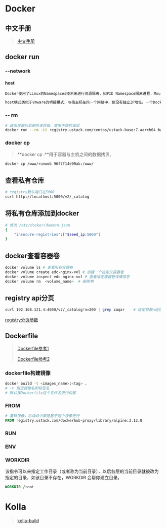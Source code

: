 # Docker

## 中文手册

> [中文手册](https://www.docker.org.cn/docker/docker-206.html)

## docker run

### --network

#### host

```markdown
Docker使用了Linux的Namespaces技术来进行资源隔离，如PID Namespace隔离进程，Mount Namespace隔离文件系统，Network Namespace隔离网络等。一个Network Namespace提供了一份独立的网络环境，包括网卡、路由、Iptable规则等都与其他的Network Namespace隔离。

host模式类似于Vmware的桥接模式，与宿主机在同一个网络中，但没有独立IP地址。一个Docker容器一般会分配一个独立的Network Namespace。但如果启动容器的时候使用host模式，那么这个容器将不会获得一个独立的Network Namespace，而是和宿主机共用一个Network Namespace。容器将不会虚拟出自己的网卡，配置自己的IP等，而是使用宿主机的IP和端口。
```

### -- rm

```bash
# 退出容器后就删除该容器，常用于临时调试
docker run --rm -it registry.ustack.com/centos/ustack-base:7.aarch64 bash
```

### docker cp

> **docker cp :**用于容器与主机之间的数据拷贝。

```bash
docker cp /www/runoob 96f7f14e99ab:/www/
```



## 查看私有仓库

```bash
# registry默认端口在5000
curl http://localhost:5000/v2/_catalog
```

## 将私有仓库添加到docker

```bash
# 修改 /etc/docker/daemon.json
{
    "insecure-registries":["$seed_ip:5000"]
}
```

## docker查看容器卷

```bash
docker volume ls # 查看所有容器卷
docker volume create edc-nginx-vol # 创建一个自定义容器卷
docker volume inspect edc-nginx-vol # 查看指定容器卷详情信息
docker volume rm  <volume_name>  # 删除卷
```

## registry api分页

```bash
curl 192.168.121.4:4000/v2/_catalog?n=200 | grep zaqar    # 给定参数n返回结果
```

[registry分页参数](https://docs.docker.com/registry/spec/api/#pagination)

## Dockerfile

> [Dockerfile参考1](https://www.docker.org.cn/dockerppt/114.html)
>
> [Dockerfile参考2](https://docker-practice.github.io/zh-cn/image/build.html)

### dockerfile构建镜像

```bash
docker build -t <images_name>:<tag> .
# -t 指定镜像名和标签名
# 默认找Dockerfile这个文件名进行构建
```

### FROM

```dockerfile
# 基础镜像，后续命令都是基于这个镜像进行
FROM registry.ustack.com/dockerhub-proxy/library/alpine:3.12.0
```

### RUN

### ENV

### WORKDIR

该指令可以来指定工作目录（或者称为当前目录），以后各层的当前目录就被改为指定的目录，如该目录不存在，WORKDIR 会帮你建立目录。

```dockerfile
WORKDIR /root
```



# Kolla

> [kolla-build](https://docs.openstack.org/kolla/latest/admin/image-building.html#packages-customisation)

